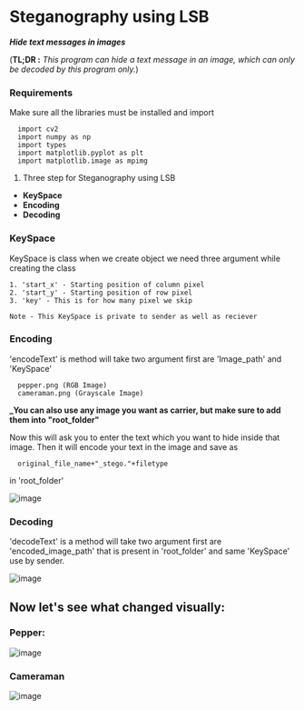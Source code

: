 # Steganography using LSB

**_Hide text messages in images_**

(**TL;DR :** _This program can hide a text message in an image, which can only
be decoded by this program only._)

### Requirements
  
  Make sure all the libraries must be installed and import
  
  ```console
    import cv2
    import numpy as np 
    import types 
    import matplotlib.pyplot as plt 
    import matplotlib.image as mpimg 
  ```


1. Three step for Steganography using LSB
  - **KeySpace**
  - **Encoding** 
  - **Decoding**

### KeySpace

  KeySpace is class when we create object we need three argument while creating the class
    
    1. 'start_x' - Starting position of column pixel 
    2. 'start_y' - Starting position of row pixel 
    3. 'key' - This is for how many pixel we skip 
    
    Note - This KeySpace is private to sender as well as reciever


### Encoding

  'encodeText' is method will take two argument first are 'Image_path' and 'KeySpace'
  
  ```console
    pepper.png (RGB Image)
    cameraman.png (Grayscale Image)
  ```
  
  **_You can also use any image you want as carrier, but make sure to add them
  into "root_folder"**
  
  Now this will ask you to enter the text which you want to hide inside that
  image.
  Then it will encode your text in the image and save as 
  
  
  ```console
    original_file_name+"_stego."+filetype
  ```
  in 'root_folder'
  
  ![image](https://user-images.githubusercontent.com/55941465/149313459-9f5573d8-7069-49f4-aae5-ce71e73ae77e.png)

### Decoding

  'decodeText' is a method will take two argument first are 'encoded_image_path' that is present in 'root_folder' and same 'KeySpace'
  use by sender.
  
  ![image](https://user-images.githubusercontent.com/55941465/149316474-5e5d7844-3ef1-44ff-9003-a2ae782d4f61.png)
  
  
##

## Now let's see what changed visually:

### Pepper:

![image](https://user-images.githubusercontent.com/55941465/149318168-075e9ce8-0a98-4074-a492-285c81fed708.png)

### Cameraman

![image](https://user-images.githubusercontent.com/55941465/149318249-3092798f-1c25-42ec-85e1-269547d28d4c.png)




  
  
  
  
